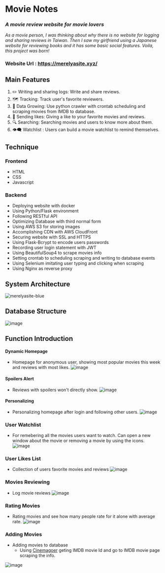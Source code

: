# Movie Notes

### _A movie review website for movie lovers_
_As a movie person, I was thinking about why there is no website for logging and sharing reviews in Taiwan. 
Then I saw my girlfriend using a Japanese website for reviewing books and it has some basic social features.
Voila, this project was born!_
### Website Url : https://merelyasite.xyz/


## Main Features
1. ✏️ Writing and sharing logs: Write and share reviews.
2. 🗺️ Tracking: Track user's favorite reviewers.
3. 💾 Data Growing: Use python crawler with crontab scheduling and scraping movies from IMDB to database.
4. 💛 Sending likes: Giving a like to your favorite movies and reviews.
5. 🔍 Searching: Searching movies and users to know more about them.
6. 👁️‍🗨️ Watchlist : Users can build a movie watchlist to remind themselves.


## Technique
### Frontend
+ HTML
+ CSS
+ Javascript

### Backend
+ Deploying website with docker
+ Using Python/Flask environment
+ Following RESTful API 
+ Optimizing Database with third normal form
+ Using AWS S3 for storing images
+ Accomplishing CDN with AWS CloudFront
+ Securing website with SSL and HTTPS
+ Using Flask-Bcrypt to encode users passwords
+ Recording user login statement with JWT
+ Using BeautifulSoup4 to scrape movies info
+ Setting crontab to scheduling scraping and writing to database events
+ Using Selenium imitating user typing and clicking when scraping
+ Using Nginx as reverse proxy


## System Architecture
![merelyasite-blue](https://user-images.githubusercontent.com/92343813/173858308-d2d8c91f-30df-4e7e-9695-c32fde4648dc.png)



## Database Structure
![image](https://user-images.githubusercontent.com/92343813/173248158-65be0dd1-e21b-4f04-a944-88cbfe4b38c4.png)



## Function Introduction
#### Dynamic Homepage
+ Homepage for anonymous user, showing most popular movies this week and reviews with most likes.
![image](https://user-images.githubusercontent.com/92343813/173248683-5be4c5dc-c92f-48f0-ae03-58a336346c2e.png)

#### Spoilers Alert
+ Reviews with spoilers won't directly show.
![image](https://user-images.githubusercontent.com/92343813/173249039-b0b45371-91fb-41f3-8225-2af41d33b9ed.png)

#### Personalizing
+ Personalizing homepage after login and following other users.
![image](https://user-images.githubusercontent.com/92343813/173249109-b384f01f-83b1-4950-a909-65c36aa93a32.png)

### User Watchlist
+ For remebering all the movies users want to watch. Can open a new window about the movie or removing a movie by using the icons.
![image](https://user-images.githubusercontent.com/92343813/173249626-91c8573c-f613-48ae-b0bd-a1cd111778c2.png)

### User Likes List
+ Collection of users favorite movies and reviews
![image](https://user-images.githubusercontent.com/92343813/173249937-8adab3a9-caf0-4a65-a6b7-33970ed5c3e5.png)

### Movies Reviewing
+ Log movie reviews 
![image](https://user-images.githubusercontent.com/92343813/173250047-7eb76a54-31da-49f6-8e3e-4104c229a061.png)

### Rating Movies
+ Rating movies and see how many people rate for it alone with average rate.
![image](https://user-images.githubusercontent.com/92343813/173250295-274f97a4-88f6-4552-b509-c9322a8fd725.png)

### Adding Movies
+ Adding movies to database
    + Using [Cinemagoer](https://imdbpy.readthedocs.io/en/latest/) geting IMDB movie Id and go to IMDB movie page scraping the info.

 ![image](https://user-images.githubusercontent.com/92343813/173250402-e1f8b87e-ca8f-48eb-bcf7-5f42f10da2b4.png)

